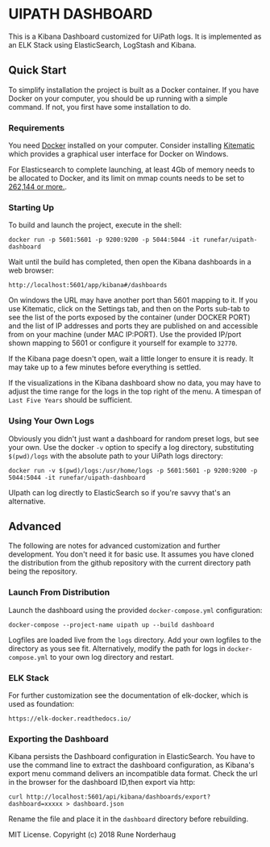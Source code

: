# UIPATH DASHBOARD

This is a Kibana Dashboard customized for UiPath logs.
It is implemented as an ELK Stack using ElasticSearch, LogStash and Kibana.

## Quick Start

To simplify installation the project is built as a Docker container. If you have Docker on your computer, you should be up running with a simple command. If not, you first have some installation to do.

### Requirements

You need [Docker](https://www.docker.com/) installed on your computer. Consider installing [Kitematic](https://kitematic.com/) which provides a graphical user interface for Docker on Windows.

For Elasticsearch to complete launching, at least 4Gb of memory needs to be allocated to Docker, and its limit on mmap counts needs to be set to [262,144 or more.](https://www.elastic.co/guide/en/elasticsearch/reference/current/docker.html#docker-cli-run-prod-mode).

### Starting Up

To build and launch the project, execute in the shell:

    docker run -p 5601:5601 -p 9200:9200 -p 5044:5044 -it runefar/uipath-dashboard

Wait until the build has completed, then open the Kibana dashboards in a web browser:

    http://localhost:5601/app/kibana#/dashboards

On windows the URL may have another port than 5601 mapping to it. If you use Kitematic, click on the Settings tab, and then on the Ports sub-tab to see the list of the ports exposed by the container (under DOCKER PORT) and the list of IP addresses and ports they are published on and accessible from on your machine (under MAC IP:PORT). Use the provided IP/port shown mapping to 5601 or configure it yourself for example to `32770`.

If the Kibana page doesn't open, wait a little longer to ensure it is ready. It may take up to a few minutes before everything is settled.

If the visualizations in the Kibana dashboard show no data, you may have to adjust the time range for the logs in the top right of the menu. A timespan of `Last Five Years` should be sufficient.

### Using Your Own Logs

Obviously you didn't just want a dashboard for random preset logs, but see your own. Use the docker `-v` option to specify a log directory, substituting `$(pwd)/logs` with the absolute path to your UiPath logs directory:

    docker run -v $(pwd)/logs:/usr/home/logs -p 5601:5601 -p 9200:9200 -p 5044:5044 -it runefar/uipath-dashboard

UIpath can log directly to ElasticSearch so if you're savvy that's an alternative.

## Advanced

The following are notes for advanced customization and further development. You don't need it for basic use. It assumes you have cloned the distribution from the github repository with the current directory path being the repository.

### Launch From Distribution

Launch the dashboard using the provided `docker-compose.yml` configuration:

    docker-compose --project-name uipath up --build dashboard

Logfiles are loaded live from the `logs` directory. Add your own logfiles to
the directory as yous see fit. Alternatively, modify the path for logs in `docker-compose.yml` to your own log directory and restart.

### ELK Stack

For further customization see the documentation of elk-docker, which is used as foundation:

    https://elk-docker.readthedocs.io/

### Exporting the Dashboard

Kibana persists the Dashboard configuration in ElasticSearch. You have to use the command line to extract the dashboard configuration, as Kibana's export menu command delivers an incompatible data format. Check the url in the browser for the dashboard ID,then export via http:

    curl http://localhost:5601/api/kibana/dashboards/export?dashboard=xxxxx > dashboard.json

Rename the file and place it in the `dashboard` directory before rebuilding.


MIT License. Copyright (c) 2018 Rune Norderhaug
